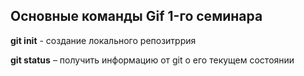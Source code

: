 ## Основные команды Gif 1-го семинара

**git init** - создание локального репозитррия

**git status** – получить информацию от git о его текущем состоянии